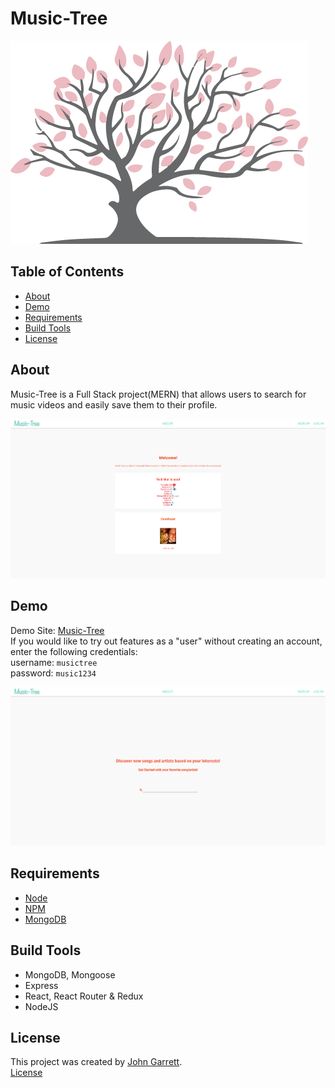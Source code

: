 # Music-Tree
<img src="/client/src/assets/music-tree.png">


## Table of Contents
* [About](#about)
* [Demo](#demo)
* [Requirements](#requirements)
* [Build Tools](#build-tools)
* [License](#license)


## About
Music-Tree is a Full Stack project(MERN) that allows users to search for music videos and easily save them to their profile. 

<img src="/client/src/assets/AboutPage.png">


## Demo
Demo Site: [Music-Tree](www.music-tree.app)  
If you would like to try out features as a "user" without creating an account, enter the following credentials:  
username: `musictree`  
password: `music1234` 

<img src="/client/src/assets/HomeScreen.png">


## Requirements
* [Node](https://nodejs.org/en/)
* [NPM](https://www.npmjs.com/)
* [MongoDB](https://www.mongodb.com/)

## Build Tools
* MongoDB, Mongoose
* Express
* React, React Router & Redux
* NodeJS

## License
This project was created by [John Garrett](https://github.com/JHGarrett).    
[License](https://github.com/JHGarrett/Music-Tree/blob/master/LICENSE.md) 
